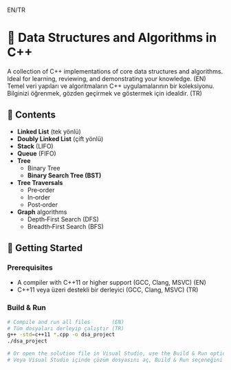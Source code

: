 EN/TR
# 🧠 Data Structures and Algorithms in C++

A collection of C++ implementations of core data structures and algorithms. Ideal for learning, reviewing, and demonstrating your knowledge. (EN)
Temel veri yapıları ve algoritmaların C++ uygulamalarının bir koleksiyonu. Bilginizi öğrenmek, gözden geçirmek ve göstermek için idealdir. (TR)

## 📁 Contents
- **Linked List** (tek yönlü)
- **Doubly Linked List** (çift yönlü)
- **Stack** (LIFO)
- **Queue** (FIFO)
- **Tree**
  - Binary Tree
  - **Binary Search Tree (BST)**
- **Tree Traversals**
  - Pre‑order
  - In‑order
  - Post‑order
- **Graph** algorithms
  - Depth‑First Search (DFS)
  - Breadth‑First Search (BFS)

## 🚀 Getting Started

### Prerequisites
- A compiler with C++11 or higher support (GCC, Clang, MSVC) (EN)
- C++11 veya üzeri destekli bir derleyici (GCC, Clang, MSVC) (TR)

### Build & Run
```bash
# Compile and run all files       (EN)
# Tüm dosyaları derleyip çalıştır (TR)
g++ -std=c++11 *.cpp -o dsa_project
./dsa_project

# Or open the solution file in Visual Studio, use the Build & Run option.      (EN)
# Veya Visual Studio içinde çözüm dosyasını aç, Build & Run seçeneğini kullan. (TR)